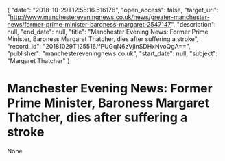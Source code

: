 {
  "date": "2018-10-29T12:55:16.516176", 
  "open_access": false, 
  "target_url": "http://www.manchestereveningnews.co.uk/news/greater-manchester-news/former-prime-minister-baroness-margaret-2547147", 
  "description": null, 
  "end_date": null, 
  "title": "Manchester Evening News: Former Prime Minister, Baroness Margaret Thatcher, dies after suffering a stroke", 
  "record_id": "20181029T125516/fPUGqN6zVjinSDHxNvoQgA==", 
  "publisher": "manchestereveningnews.co.uk", 
  "start_date": null, 
  "subject": "Margaret Thatcher"
}

# Manchester Evening News: Former Prime Minister, Baroness Margaret Thatcher, dies after suffering a stroke

None